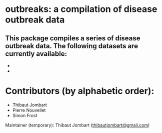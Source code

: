 # outbreaks: a compilation of disease outbreak data

This package compiles a series of disease outbreak data.
The following datasets are currently available:
- 
-
- 



# Contributors (by alphabetic order):
- Thibaut Jombart
- Pierre Nouvellet
- Simon Frost

Maintainer (temporary): Thibaut Jombart (thibautjombart@gmail.com)
